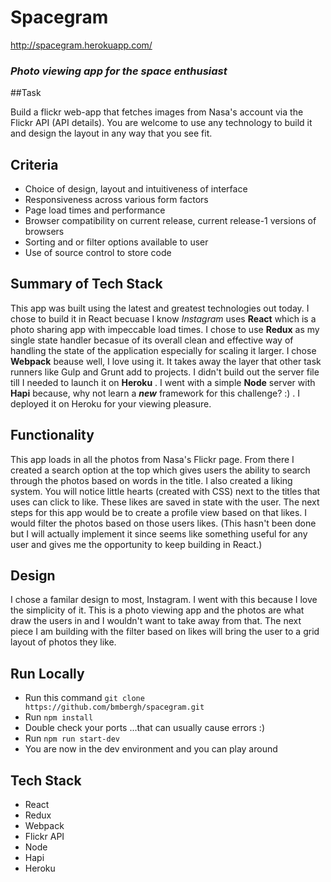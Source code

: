 # Spacegram

http://spacegram.herokuapp.com/

### *Photo viewing app for the space enthusiast*

##Task

Build a flickr web-app that fetches images from Nasa's account via the Flickr API (API details). You are welcome to use any technology to build it and design the layout in any way that you see fit.

## Criteria

- Choice of design, layout and intuitiveness of interface
- Responsiveness across various form factors
- Page load times and performance
- Browser compatibility on current release, current release-1 versions of browsers
- Sorting and or filter options available to user
- Use of source control to store code

## Summary of Tech Stack
This app was built using the latest and greatest technologies out today. I chose to build it in React becuase I know *Instagram* uses **React** which is a photo sharing app with impeccable load times. I chose to use **Redux** as my single state handler becasue of its overall clean and  effective way of handling the state of the application especially for scaling it larger. I chose **Webpack** beause well, I love using it. It takes away the layer that other task runners like Gulp and Grunt add to projects. I didn't build out the server file till I needed to launch it on **Heroku** . I went with a simple **Node** server with **Hapi** because, why not learn a ***new*** framework for this challenge? :) . I deployed it on Heroku for your viewing pleasure. 

## Functionality
This app loads in all the photos from Nasa's Flickr page. From there I created a search option at the top which gives users the ability to search through the photos based on words in the title. I also created a liking system. You will notice little hearts (created with CSS) next to the titles that uses can click to like. These likes are saved in state with the user. The next steps for this app would be to create a profile view based on that likes. I would filter the photos based on those users likes. (This hasn't been done but I will actually implement it since seems like something useful for any user and gives me the opportunity to keep building in React.) 

## Design
I chose a familar design to most, Instagram. I went with this because I love the simplicity of it. This is a photo viewing app and the photos are what draw the users in and I wouldn't want to take away from that. The next piece I am building with the filter based on likes will bring the user to a grid layout of photos they like. 

## Run Locally 

- Run this command `git clone https://github.com/bmbergh/spacegram.git`
- Run `npm install`
- Double check your ports ...that can usually cause errors :) 
- Run `npm run start-dev`
- You are now in the dev environment and you can play around 

## Tech Stack

- React
- Redux
- Webpack
- Flickr API
- Node
- Hapi
- Heroku
